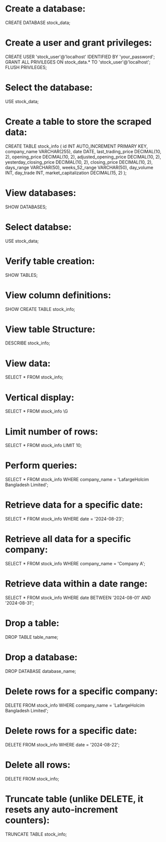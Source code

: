 # Create a database:
CREATE DATABASE stock_data;

# Create a user and grant privileges:
CREATE USER 'stock_user'@'localhost' IDENTIFIED BY 'your_password';
GRANT ALL PRIVILEGES ON stock_data.* TO 'stock_user'@'localhost';
FLUSH PRIVILEGES;

# Select the database:
USE stock_data;

# Create a table to store the scraped data:
CREATE TABLE stock_info (
    id INT AUTO_INCREMENT PRIMARY KEY,
    company_name VARCHAR(255),
    date DATE,
    last_trading_price DECIMAL(10, 2),
    opening_price DECIMAL(10, 2),
    adjusted_opening_price DECIMAL(10, 2),
    yesterday_closing_price DECIMAL(10, 2),
    closing_price DECIMAL(10, 2),
    days_range VARCHAR(50),
    weeks_52_range VARCHAR(50),
    day_volume INT,
    day_trade INT,
    market_capitalization DECIMAL(15, 2)
);

# View databases:
SHOW DATABASES;

# Select databse:
USE stock_data;

# Verify table creation:
SHOW TABLES;

# View column definitions:
SHOW CREATE TABLE stock_info;

# View table Structure:
DESCRIBE stock_info;

# View data: 
SELECT * FROM stock_info;

# Vertical display: 
SELECT * FROM stock_info \G

# Limit number of rows:
SELECT * FROM stock_info LIMIT 10;

# Perform queries: 
SELECT * FROM stock_info WHERE company_name = 'LafargeHolcim Bangladesh Limited';

# Retrieve data for a specific date:
SELECT * FROM stock_info WHERE date = '2024-08-23';

# Retrieve all data for a specific company:
SELECT * FROM stock_info WHERE company_name = 'Company A';

# Retrieve data within a date range:
SELECT * FROM stock_info WHERE date BETWEEN '2024-08-01' AND '2024-08-31';

# Drop a table:
DROP TABLE table_name;

# Drop a database:
DROP DATABASE database_name;

# Delete rows for a specific company:
DELETE FROM stock_info
WHERE company_name = 'LafargeHolcim Bangladesh Limited';

# Delete rows for a specific date:
DELETE FROM stock_info
WHERE date = '2024-08-22';

# Delete all rows:
DELETE FROM stock_info;

# Truncate table (unlike DELETE, it resets any auto-increment counters): 
TRUNCATE TABLE stock_info;